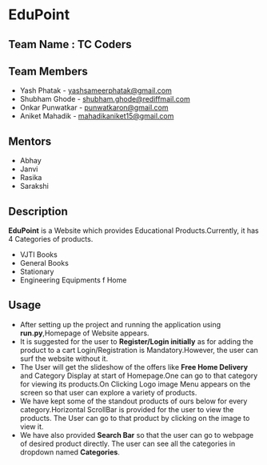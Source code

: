# EduPoint

## Team Name : TC Coders

## Team Members

* Yash Phatak      -  yashsameerphatak@gmail.com
* Shubham Ghode    -  shubham.ghode@rediffmail.com
* Onkar Punwatkar  -  punwatkaron@gmail.com
* Aniket Mahadik   -  mahadikaniket15@gmail.com

## Mentors

* Abhay
* Janvi
* Rasika
* Sarakshi

## Description

**EduPoint** is a Website which provides Educational Products.Currently, it has 4 Categories of products.
* VJTI Books
* General Books
* Stationary
* Engineering Equipments
f Home
## Usage

* After setting up the project and running the application using **run.py**,Homepage of Website appears.   
* It is suggested for the user to **Register/Login initially** as for adding the product to a cart Login/Registration is Mandatory.However, the user can surf the website without it.
* The User will get the slideshow of the offers like **Free Home Delivery** and Category Display at start of Homepage.One can go to that category for viewing its products.On Clicking Logo image Menu appears on the screen so that user can explore a variety of products.
* We have kept some of the standout products of ours below for every category.Horizontal ScrollBar is provided for the user to view the products. The User can go to that product by clicking on the image to view it.
* We have also provided **Search Bar** so that the user can go to webpage of desired product directly.
The user can see all the categories in dropdown named **Categories**.





